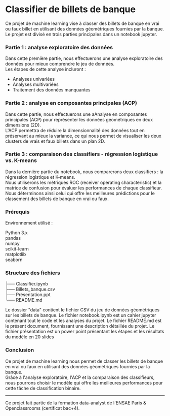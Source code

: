 # Classifier de billets de banque

Ce projet de machine learning vise à classer des billets de banque en vrai ou faux billet en utilisant des données géométriques fournies par la banque.    
Le projet est divisé en trois parties principales dans un notebook jupyter.

### Partie 1 : analyse exploratoire des données
Dans cette première partie, nous effectuerons une analyse exploratoire des données pour mieux comprendre le jeu de données.   
Les étapes de cette analyse incluront :   

- Analyses univariées
- Analyses multivariées 
- Traitement des données manquantes
  
### Partie 2 : analyse en composantes principales (ACP)
Dans cette partie, nous effectuerons une aAnalyse en composantes principales (ACP) pour représenter les données géométriques en deux dimensions (2D).    
L'ACP permettra de réduire la dimensionnalité des données tout en préservant au mieux la variance, ce qui nous permet de visualiser les deux clusters de vrais et faux billets dans un plan 2D.


### Partie 3 : comparaison des classifiers - régression logistique vs. K-means
Dans la dernière partie du notebook, nous comparerons deux classifiers : la régression logistique et K-means.     
Nous utiliserons les métriques ROC (receiver operating characteristic) et la matrice de confusion pour évaluer les performances de chaque classifieur.    
Nous déterminons ainsi celui qui offre les meilleures prédictions pour le classement des billets de banque en vrai ou faux.

### Prérequis
Environnement utilisé :

Python 3.x     
pandas     
numpy     
scikit-learn    
matplotlib     
seaborn     

### Structure des fichiers

├── Classifier.ipynb     
├── Billets_banque.csv     
├── Présentation.ppt     
└── README.md      

Le dossier "data" contient le fichier CSV du jeu de données géométriques sur les billets de banque.
Le fichier notebook.ipynb est un cahier jupyter contenant tout le code et les analyses du projet.
Le fichier README.md est le présent document, fournissant une description détaillée du projet.
Le fichier présentation est un power point présentant les étapes et les résultats du modèle en 20 slides 

### Conclusion
Ce projet de machine learning nous permet de classer les billets de banque en vrai ou faux en utilisant des données géométriques fournies par la banque.    
Grâce à l'analyse exploratoire, l'ACP et la comparaison des classifieurs, nous pourrons choisir le modèle qui offre les meilleures performances pour cette tâche de classification binaire.

*******
Ce projet fait partie de la formation data-analyst de l'ENSAE Paris & Openclassrooms (certificat bac+4).
